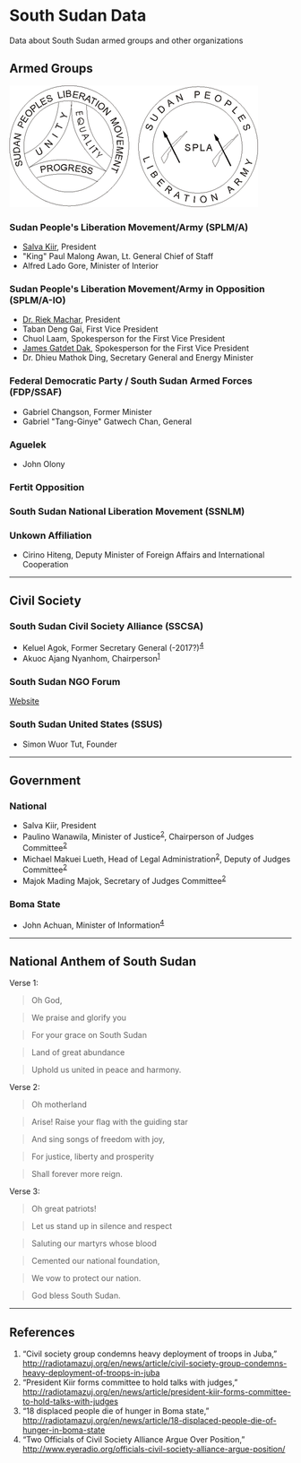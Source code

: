 # South Sudan Data

Data about South Sudan armed groups and other organizations

## Armed Groups

![Seal of SPLM](images/seal-of-splm.gif)

### Sudan People's Liberation Movement/Army (SPLM/A)
- [Salva Kiir](https://twitter.com/PresSalva), President
- "King" Paul Malong Awan, Lt. General Chief of Staff
-  Alfred Lado Gore, Minister of Interior

### Sudan People's Liberation Movement/Army in Opposition (SPLM/A-IO)
- [Dr. Riek Machar](https://twitter.com/Drriekmachar), President
- Taban Deng Gai, First Vice President
- Chuol Laam, Spokesperson for the First Vice President
- [James Gatdet Dak](https://twitter.com/JamesGatdetDak), Spokesperson for the First Vice President
- Dr. Dhieu Mathok Ding, Secretary General and Energy Minister

### Federal Democratic Party / South Sudan Armed Forces (FDP/SSAF)
- Gabriel Changson, Former Minister
- Gabriel "Tang-Ginye" Gatwech Chan, General

### Aguelek
- John Olony

### Fertit Opposition

### South Sudan National Liberation Movement (SSNLM)

### Unkown Affiliation

- Cirino Hiteng, Deputy Minister of Foreign Affairs and International Cooperation

---

## Civil Society

### South Sudan Civil Society Alliance (SSCSA)
- Keluel Agok, Former Secretary General (-2017?)<sup>[4](#ref4)</sup>
- Akuoc Ajang Nyanhom, Chairperson<sup>[1](#ref1)</sup>

### South Sudan NGO Forum
[Website](http://southsudanngoforum.org/)

### South Sudan United States (SSUS)
- Simon Wuor Tut, Founder

---

## Government

### National
- Salva Kiir, President
- Paulino Wanawila, Minister of Justice<sup>[2](#ref2)</sup>, Chairperson of Judges Committee<sup>[2](#ref2)</sup>
- Michael Makuei Lueth, Head of Legal Administration<sup>[2](#ref2)</sup>, Deputy of Judges Committee<sup>[2](#ref2)</sup>
- Majok Mading Majok, Secretary of Judges Committee<sup>[2](#ref2)</sup>

### Boma State
- John Achuan, Minister of Information<sup>[4](#ref3)</sup>

---

## National Anthem of South Sudan

Verse 1:

> Oh God,

> We praise and glorify you

> For your grace on South Sudan

> Land of great abundance

> Uphold us united in peace and harmony.

Verse 2:

> Oh motherland

> Arise! Raise your flag with the guiding star

> And sing songs of freedom with joy,

> For justice, liberty and prosperity

> Shall forever more reign.

Verse 3:

> Oh great patriots!

> Let us stand up in silence and respect

> Saluting our martyrs whose blood

> Cemented our national foundation,

> We vow to protect our nation.

> God bless South Sudan.

---

## References
1. <a id="#ref1"></a> “Civil society group condemns heavy deployment of troops in Juba,” http://radiotamazuj.org/en/news/article/civil-society-group-condemns-heavy-deployment-of-troops-in-juba
2. <a id="ref2"></a> “President Kiir forms committee to hold talks with judges,” http://radiotamazuj.org/en/news/article/president-kiir-forms-committee-to-hold-talks-with-judges
3. <a id="ref3"></a> “18 displaced people die of hunger in Boma state,” http://radiotamazuj.org/en/news/article/18-displaced-people-die-of-hunger-in-boma-state
4. <a id="ref4"></a> “Two Officials of Civil Society Alliance Argue Over Position,” http://www.eyeradio.org/officials-civil-society-alliance-argue-position/

